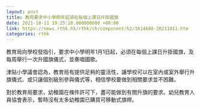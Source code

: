 ```yaml
---
layout: post
title: 教局要求中小學明年起須在每個上課日升掛國旗
date: 2021-10-11 19:25:28.000000000 +08:00
link: https://news.rthk.hk/rthk/ch/component/k2/1614680-20211011.htm
categories: rthk
---
```


教育局向學校發指引，要求中小學明年1月1日起，必須在每個上課日升掛國旗，及每周舉行一次升國旗儀式，並奏唱國歌。

津貼小學議會認為，教育局有提供足夠的靈活性，讓學校可以在室內或室外舉行升旗儀式、或只讓個別級別參與儀式等，相信學校要做到相關要求並不困難。

對於教育局要求，幼稚園在條件許可下，盡可能做到有關升旗的要求。幼兒教育人員協會表示，暫時沒有太多幼稚園已購買可移動式旗桿。
